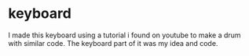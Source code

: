 # keyboard

I made this keyboard using a tutorial i found on youtube to make a drum with similar code. The keyboard part of it was my idea and code.
